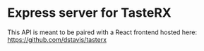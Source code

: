 # Express server for TasteRX

This API is meant to be paired with a React frontend hosted here:
https://github.com/dstavis/tasterx